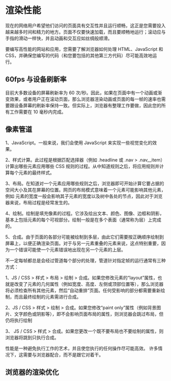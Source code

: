# 渲染性能

现在的网络用户希望他们访问的页面具有交互性并且运行顺畅，这正是您需要投入越来越多时间和精力的地方。页面不仅要快速加载，而且要顺畅地运行；滚动应与手指的滑动一样快，并且动画和交互应如丝绸般顺滑。

要编写高性能的网站和应用，您需要了解浏览器如何处理 HTML、JavaScript 和 CSS，并确保您编写的代码（和您要包括的其他第三方代码）尽可能高效地运行。

## 60fps 与设备刷新率

目前大多数设备的屏幕刷新率为 60 次/秒。因此，如果在页面中有一个动画或渐变效果，或者用户正在滚动页面，那么浏览器渲染动画或页面的每一帧的速率也需要跟设备屏幕的刷新率保持一致。但实际上，浏览器有整理工作要做，因此您的所有工作需要在 10 毫秒内完成。

## 像素管道

1、JavaScript。一般来说，我们会使用 JavaScript 来实现一些视觉变化的效果。

2、样式计算。此过程是根据匹配选择器（例如 .headline 或 .nav > .nav__item）计算出哪些元素应用哪些 CSS 规则的过程。从中知道规则之后，将应用规则并计算每个元素的最终样式。

3、布局。在知道对一个元素应用哪些规则之后，浏览器即可开始计算它要占据的空间大小及其在屏幕的位置。网页的布局模式意味着一个元素可能影响其他元素，例如 <body> 元素的宽度一般会影响其子元素的宽度以及树中各处的节点，因此对于浏览器来说，布局过程是经常发生的。

4、绘制。绘制是填充像素的过程。它涉及绘出文本、颜色、图像、边框和阴影，基本上包括元素的每个可视部分。绘制一般是在多个表面（通常称为层）上完成的。

5、合成。由于页面的各部分可能被绘制到多层，由此它们需要按正确顺序绘制到屏幕上，以便正确渲染页面。对于与另一元素重叠的元素来说，这点特别重要，因为一个错误可能使一个元素错误地出现在另一个元素的上层。

不一定每帧都总是会经过管道每个部分的处理，管道针对指定帧的运行通常有三种方式：

1、JS / CSS > 样式 > 布局 > 绘制 > 合成。如果您修改元素的“layout”属性，也就是改变了元素的几何属性（例如宽度、高度、左侧或顶部位置等），那么浏览器将必须检查所有其他元素，然后“自动重排”页面。任何受影响的部分都需要重新绘制，而且最终绘制的元素需进行合成。

2、JS / CSS > 样式 > 绘制 > 合成。如果您修改“paint only”属性（例如背景图片、文字颜色或阴影等），即不会影响页面布局的属性，则浏览器会跳过布局，但仍将执行绘制

3、 JS / CSS > 样式 > 合成。如果您更改一个既不要布局也不要绘制的属性，则浏览器将跳到只执行合成。

性能是一种避免执行工作的艺术，并且使您执行的任何操作尽可能高效。 许多情况下，这需要与浏览器配合，而不是跟它对着干。

## 浏览器的渲染优化

